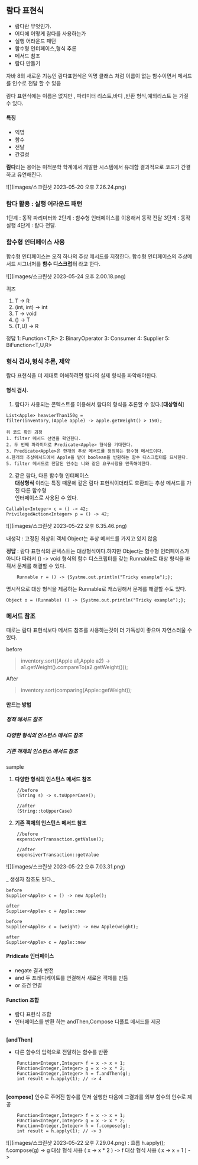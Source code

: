 ## 람다 표현식
- 람다란 무엇인가.
- 어디에 어떻게 람다를 사용하는가
- 실행 어라운드 패턴
- 함수형 인터페이스,형식 추론
- 메서드 참조
- 람다 만들기

자바 8의 새로운 기능인 람다표현식은 익명 클래스 처럼 이름이 없는 함수이면서
메서드를 인수로 전달 할 수 있음 


람다 표현식에는 이름은 없지만 , 파리미터 리스트,바디 ,반환 형식,예외리스트 는 가질수 있다.

#### 특징
- 익명
- 함수 
- 전달
- 간결성 

**람다**라는 용어는 미적분학 학계에서 개발한 시스템에서 유래함 
결과적으로 코드가 간결하고 유연해진다. 

![](images/스크린샷 2023-05-20 오후 7.26.24.png)

### 람다 활용 : 실행 어라운드 패턴

1단계 : 동작 파리미터화
2단계 : 함수형 인터페이스를 이용해서 동작 전달
3단계 : 동작 실행 
4단계 : 람다 전달.

### 함수형 인터페이스 사용 
함수형 인터페이스는 오직 하나의 추상 메서드를 지정한다.
함수형 인터페이스의 추상메서드 시그너처를 **함수 디스크럽터** 라고 한다. 

![](images/스크린샷 2023-05-24 오후 2.00.18.png)

퀴즈
1. T -> R
2. (int, int) -> int
3. T -> void
3. () -> T
4. (T,U) -> R

정답
1: Function<T,R>
2: BinaryOperator<T>
3: Consumer<T>
4: Supplier<T>
5: BiFunction<T,U,R>


### 형식 검사,형식 추론, 제약
람다 표현식을 더 제대로 이해하려면 람다의 실제 형식을 파악해야한다. 

#### 형식 검사.
1. 람다가 사용되는 콘텍스트를 이용해서 람다의 형식을 추론할 수 있다.[**대상형식**]
```text
List<Apple> heavierThan150g = 
filter(inventory,(Apple apple) -> apple.getWeight() > 150);

위 코드 확인 과정
1. filter 메서드 선언을 확인한다.
2. 두 번째 파라미터로 Predicate<Apple> 형식을 기대한다.
3. Predicate<Apple>은 한개의 추상 메서드를 정의하는 함수형 메서드이다.
4.한개의 추상메서드에서 Apple을 받아 boolean을 반환하는 함수 디스크럽터를 묘사한다.
5. filter 메서드로 전달된 인수는 니와 같은 요구사항을 만족해야한다. 
```
2. 같은 람다, 다른 함수형 인터페이스<br>
**대상형식** 이라는 특징 때문에 같은 람다 표현식이더라도 호환되는 추상 메서드를 가진 다른 함수형<br>
인터페이스로 사용된 수 있다.
```text
Callable<Integer> c = () -> 42;
PrivilegedAction<Integer> p = () -> 42;
```
![](images/스크린샷 2023-05-22 오후 6.35.46.png)

내생각 : 
고정된 최상위 객체 Object는
추상 메서드를 가지고 있지 않음

**정답** : 람다 표현식의 콘텍스트는 대상형식이다.하지만 Object는 함수형 인터페이스가 
아니다 따라서 () -> void 형식의 함수 디스크립터를 갖는 Runnable로 대상 형식을 바꿔서 문제를 해결할 수 있다.
```text
    Runnable r = () -> {Systme.out.println("Tricky example");};
```
명시적으로 대상 형식을 제공하는 Runnable로 캐스팅해서 문제를 해결할 수도 있다.
```text
Object o = (Runnable) () -> {Systme.out.println("Tricky example");};
```

### 메서드 참조
때로는 람다 표현식보다 메서드 참조를 사용하는것이 더 가독성이 좋으며 자연스러울 수 있다.

before
> inventory.sort((Apple a1,Apple a2) -> a1.getWeight().compareTo(a2.getWeight()));

After
> inventory.sort(comparing(Apple::getWeight));

#### 만드는 방법
##### 정적 메서드 참조
##### 다양한 형식의 인스턴스 메서드 참조
##### 기존 객체의 인스턴스 메서드 참조

sample
1. **다양한 형식의 인스턴스 메서드 참조**
```text
    //before
    (String s) -> s.toUpperCase();
    
    //after
    (String::toUpperCase)
```
2. **기존 객체의 인스턴스 메서드 참조**
```text
    //before
    expensiverTransaction.getValue();
    
    //after
    expensiverTransaction::getValue
```
![](images/스크린샷 2023-05-22 오후 7.03.31.png)

_ 생성자 참조도 된다._
```text
before
Supplier<Apple> c = () -> new Apple();

after
Supplier<Apple> c = Apple::new
```
```text
before
Supplier<Apple> c = (weight) -> new Apple(weight);

after
Supplier<Apple> c = Apple::new
```

#### Pridicate 인터페이스
- negate 결과 반전
- and 두 프레디케이트를 연결해서 새로운 객체를 만듬 
- or 조건 연결

#### Function 조합 
- 람다 표현식 조합 
- 인터페이스를 반환 하는 andThen,Compose 디폴트 메서드를 제공

<br>**[andThen]**
  - 다른 함수의 입력으로 전달하는 함수를 반환
```text
    Function<Integer,Integer> f = x -> x + 1;
    FUnction<Integer,Integer> g = x -> x * 2;
    Function<Integer,Integer> h = f.andThen(g);
    int result = h.apply(1); // -> 4
``` 
<br>**[compose]**
인수로 주어진 함수를 먼저 실행한 다음에 그결과를 외부 함수의 인수로 제공
```text
    Function<Integer,Integer> f = x -> x + 1;
    FUnction<Integer,Integer> g = x -> x * 2;
    Function<Integer,Integer> h = f.compose(g);
    int result = h.apply(1); // -> 3 
```
![](images/스크린샷 2023-05-22 오후 7.29.04.png)
: 흐름 h.apply();
f.compose(g) ->
g 대상 형식 사용 ( x -> x * 2 ) ->
f 대상 형식 사용 ( x -> x + 1 ) ->
